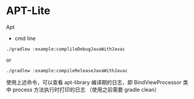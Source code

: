 # APT-Lite
Apt 


- cmd line
```
./gradlew :example:complileDebugJavaWithJavac
```
 or 
 
 ```
 ./gradlew :example:compileReleaseJavaWithJavac
```

使用上述命令，可以查看 apt-library 编译期的日志，即 BindViewProcessor 类中 process 方法执行时打印的日志
（使用之前需要 gradle clean）